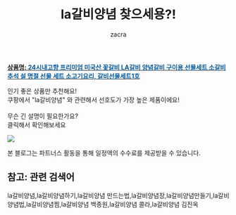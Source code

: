 ﻿---
layout: post
title:  "la갈비양념 찾으세용?!"
author: zacra
categories: [ 아이템 ]
tags: [la갈비양념,la갈비양념하기,la갈비양념 만드는법,la갈비양념장,la갈비양념만들기,la갈비양념법,la갈비양념찜,la갈비양념 백종원,la갈비양념 콜라,la갈비양념 김진옥]
image: https://static.coupangcdn.com/image/vendor_inventory/d8d0/6a7c5d5cbb85434ac397784fde5af50de24e452ab666496ee103be519045.jpg 
description: "쿠팡에서 la갈비양념 관련 키워드로 가장 고객 선호도가 높은 제품이랍니다."
rating: 4.5
---

<a href="https://link.coupang.com/re/AFFSDP?lptag=AF8407795&pageKey=1946618134&itemId=3304898408&vendorItemId=71291808098&traceid=V0-153-5db676d94a82a17d"><b>상품명: <font color='#01579B'>24시내고향 프리미엄 미국산 꽃갈비 LA갈비 양념갈비 구이용 선물세트 소갈비 추석 설 명절 선물 세트 소고기요리, 갈비선물세트1호</font></b></a>

인기 좋은 상품만 추천해요!<br/>
쿠팡에서 "la갈비양념" 와 관련해서 선호도가 가장 높은 제품이에요!<br/><br/>
무슨 긴 설명이 필요한가요?  
클릭해서 확인해보세요


<a href="https://link.coupang.com/re/AFFSDP?lptag=AF8407795&pageKey=1946618134&itemId=3304898408&vendorItemId=71291808098&traceid=V0-153-5db676d94a82a17d"><img src="https://thumbnail10.coupangcdn.com/thumbnails/remote/q89/image/vendor_inventory/c4d4/b6f9cf1b5e86bd6d8fb855bf357b3b76b5815ca6b3b1109e588f36f055b0.jpg"></a> 

본 블로그는 파트너스 활동을 통해 일정액의 수수료를 제공받을 수 있습니다.

## 참고: 관련 검색어    
la갈비양념,la갈비양념하기,la갈비양념 만드는법,la갈비양념장,la갈비양념만들기,la갈비양념법,la갈비양념찜,la갈비양념 백종원,la갈비양념 콜라,la갈비양념 김진옥